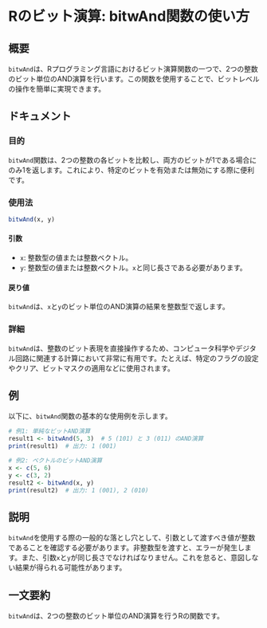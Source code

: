 <!--
Meta Description: # Rのビット演算: bitwAnd関数の使い方 ## 概要 `bitwAnd`は、Rプログラミング言語におけるビット演算関数の一つで、2つの整数のビット単位のAND演算を行います。この関数を使用することで、ビットレベルの操作を簡単に実現できます。 ## ドキュメント ### 目的 `bitwAnd...
Meta Keywords: bitwand, 整数型の値または整数ベクトル, result1, print, 001
-->

# Rのビット演算: bitwAnd関数の使い方

## 概要
`bitwAnd`は、Rプログラミング言語におけるビット演算関数の一つで、2つの整数のビット単位のAND演算を行います。この関数を使用することで、ビットレベルの操作を簡単に実現できます。

## ドキュメント
### 目的
`bitwAnd`関数は、2つの整数の各ビットを比較し、両方のビットが1である場合にのみ1を返します。これにより、特定のビットを有効または無効にする際に便利です。

### 使用法
```R
bitwAnd(x, y)
```

#### 引数
- `x`: 整数型の値または整数ベクトル。
- `y`: 整数型の値または整数ベクトル。`x`と同じ長さである必要があります。

#### 戻り値
`bitwAnd`は、`x`と`y`のビット単位のAND演算の結果を整数型で返します。

### 詳細
`bitwAnd`は、整数のビット表現を直接操作するため、コンピュータ科学やデジタル回路に関連する計算において非常に有用です。たとえば、特定のフラグの設定やクリア、ビットマスクの適用などに使用されます。

## 例
以下に、`bitwAnd`関数の基本的な使用例を示します。

```R
# 例1: 単純なビットAND演算
result1 <- bitwAnd(5, 3)  # 5 (101) と 3 (011) のAND演算
print(result1)  # 出力: 1 (001)

# 例2: ベクトルのビットAND演算
x <- c(5, 6)
y <- c(3, 2)
result2 <- bitwAnd(x, y)
print(result2)  # 出力: 1 (001), 2 (010)
```

## 説明
`bitwAnd`を使用する際の一般的な落とし穴として、引数として渡すべき値が整数であることを確認する必要があります。非整数型を渡すと、エラーが発生します。また、引数`x`と`y`が同じ長さでなければなりません。これを怠ると、意図しない結果が得られる可能性があります。

## 一文要約
`bitwAnd`は、2つの整数のビット単位のAND演算を行うRの関数です。